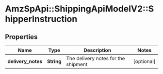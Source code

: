 # AmzSpApi::ShippingApiModelV2::ShipperInstruction

## Properties
Name | Type | Description | Notes
------------ | ------------- | ------------- | -------------
**delivery_notes** | **String** | The delivery notes for the shipment | [optional] 

